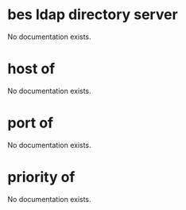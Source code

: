 # bes ldap directory server

No documentation exists.

# host of <bes ldap directory server>

No documentation exists.

# port of <bes ldap directory server>

No documentation exists.

# priority of <bes ldap directory server>

No documentation exists.
